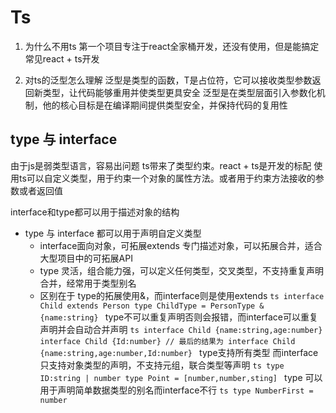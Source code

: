 # Ts

1. 为什么不用ts
    第一个项目专注于react全家桶开发，还没有使用，但是能搞定常见react + ts开发

2. 对ts的泛型怎么理解
    泛型是类型的函数，T是占位符，它可以接收类型参数返回新类型，让代码能够重用并使类型更具安全
    泛型是在类型层面引入参数化机制，他的核心目标是在编译期间提供类型安全，并保持代码的复用性


## type 与 interface

由于js是弱类型语言，容易出问题 ts带来了类型约束。react + ts是开发的标配
使用ts可以自定义类型，用于约束一个对象的属性方法。或者用于约束方法接收的参数或者返回值

interface和type都可以用于描述对象的结构


- type 与 interface 都可以用于声明自定义类型
    - interface面向对象，可拓展extends 专门描述对象，可以拓展合并，适合大型项目中的可拓展API
    - type 灵活，组合能力强，可以定义任何类型，交叉类型，不支持重复声明合并，经常用于类型别名
    - 区别在于
        type的拓展使用&，而interface则是使用extends
            ```ts
                interface Child extends Person
                type ChildType = PersonType & {name:string}
            ```
        type不可以重复声明否则会报错，而interface可以重复声明并会自动合并声明
            ```ts
                interface Child {name:string,age:number}
                interface Child {Id:number}
                // 最后的结果为
                interface Child {name:string,age:number,Id:number}
            ```
        type支持所有类型
            而interface只支持对象类型的声明，不支持元组，联合类型等声明
            ```ts
                type ID:string | number
                type Point = [number,number,sting]
            ```
        type 可以用于声明简单数据类型的别名而interface不行
            ```ts
                type NumberFirst = number
            ```